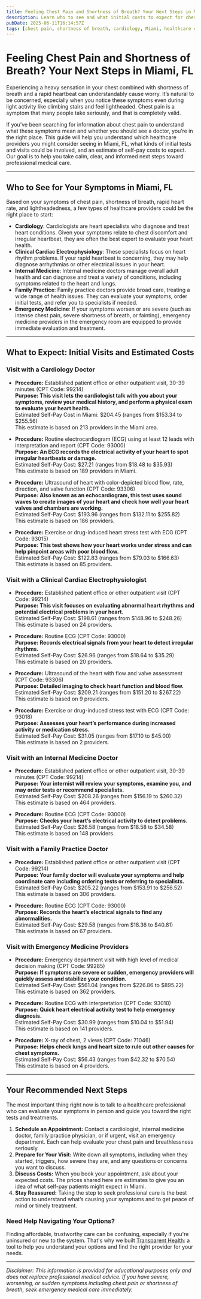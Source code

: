 ```yaml
---
title: Feeling Chest Pain and Shortness of Breath? Your Next Steps in Miami, FL  
description: Learn who to see and what initial costs to expect for chest pain and shortness of breath in Miami, FL. Get clear next steps to seek care promptly.  
pubDate: 2025-06-11T16:14:57Z
tags: [chest pain, shortness of breath, cardiology, Miami, healthcare costs, heart symptoms, medical advice]  
---
```


# Feeling Chest Pain and Shortness of Breath? Your Next Steps in Miami, FL

Experiencing a heavy sensation in your chest combined with shortness of breath and a rapid heartbeat can understandably cause worry. It’s natural to be concerned, especially when you notice these symptoms even during light activity like climbing stairs and feel lightheaded. Chest pain is a symptom that many people take seriously, and that is completely valid.

If you’ve been searching for information about chest pain to understand what these symptoms mean and whether you should see a doctor, you’re in the right place. This guide will help you understand which healthcare providers you might consider seeing in Miami, FL, what kinds of initial tests and visits could be involved, and an estimate of self-pay costs to expect. Our goal is to help you take calm, clear, and informed next steps toward professional medical care.

---

## Who to See for Your Symptoms in Miami, FL

Based on your symptoms of chest pain, shortness of breath, rapid heart rate, and lightheadedness, a few types of healthcare providers could be the right place to start:

- **Cardiology**: Cardiologists are heart specialists who diagnose and treat heart conditions. Given your symptoms relate to chest discomfort and irregular heartbeat, they are often the best expert to evaluate your heart health.
- **Clinical Cardiac Electrophysiology**: These specialists focus on heart rhythm problems. If your rapid heartbeat is concerning, they may help diagnose arrhythmias or other electrical issues in your heart.
- **Internal Medicine**: Internal medicine doctors manage overall adult health and can diagnose and treat a variety of conditions, including symptoms related to the heart and lungs.
- **Family Practice**: Family practice doctors provide broad care, treating a wide range of health issues. They can evaluate your symptoms, order initial tests, and refer you to specialists if needed.
- **Emergency Medicine**: If your symptoms worsen or are severe (such as intense chest pain, severe shortness of breath, or fainting), emergency medicine providers in the emergency room are equipped to provide immediate evaluation and treatment.

---

## What to Expect: Initial Visits and Estimated Costs

### Visit with a Cardiology Doctor

- **Procedure:** Established patient office or other outpatient visit, 30-39 minutes (CPT Code: 99214)  
  **Purpose:** **This visit lets the cardiologist talk with you about your symptoms, review your medical history, and perform a physical exam to evaluate your heart health.**  
  Estimated Self-Pay Cost in Miami: $204.45 (ranges from $153.34 to $255.56)  
  This estimate is based on 213 providers in the Miami area.

- **Procedure:** Routine electrocardiogram (ECG) using at least 12 leads with interpretation and report (CPT Code: 93000)  
  **Purpose:** **An ECG records the electrical activity of your heart to spot irregular heartbeats or damage.**  
  Estimated Self-Pay Cost: $27.21 (ranges from $18.48 to $35.93)  
  This estimate is based on 189 providers in Miami.

- **Procedure:** Ultrasound of heart with color-depicted blood flow, rate, direction, and valve function (CPT Code: 93306)  
  **Purpose:** **Also known as an echocardiogram, this test uses sound waves to create images of your heart and check how well your heart valves and chambers are working.**  
  Estimated Self-Pay Cost: $193.96 (ranges from $132.11 to $255.82)  
  This estimate is based on 186 providers.

- **Procedure:** Exercise or drug-induced heart stress test with ECG (CPT Code: 93015)  
  **Purpose:** **This test shows how your heart works under stress and can help pinpoint areas with poor blood flow.**  
  Estimated Self-Pay Cost: $122.83 (ranges from $79.03 to $166.63)  
  This estimate is based on 85 providers.

### Visit with a Clinical Cardiac Electrophysiologist

- **Procedure:** Established patient office or other outpatient visit (CPT Code: 99214)  
  **Purpose:** **This visit focuses on evaluating abnormal heart rhythms and potential electrical problems in your heart.**  
  Estimated Self-Pay Cost: $198.61 (ranges from $148.96 to $248.26)  
  This estimate is based on 24 providers.

- **Procedure:** Routine ECG (CPT Code: 93000)  
  **Purpose:** **Records electrical signals from your heart to detect irregular rhythms.**  
  Estimated Self-Pay Cost: $26.96 (ranges from $18.64 to $35.29)  
  This estimate is based on 20 providers.

- **Procedure:** Ultrasound of the heart with flow and valve assessment (CPT Code: 93306)  
  **Purpose:** **Detailed imaging to check heart function and blood flow.**  
  Estimated Self-Pay Cost: $209.21 (ranges from $151.20 to $267.22)  
  This estimate is based on 9 providers.

- **Procedure:** Exercise or drug-induced stress test with ECG (CPT Code: 93018)  
  **Purpose:** **Assesses your heart’s performance during increased activity or medication stress.**  
  Estimated Self-Pay Cost: $31.05 (ranges from $17.10 to $45.00)  
  This estimate is based on 2 providers.

### Visit with an Internal Medicine Doctor

- **Procedure:** Established patient office or other outpatient visit, 30-39 minutes (CPT Code: 99214)  
  **Purpose:** **Your internist will review your symptoms, examine you, and may order tests or recommend specialists.**  
  Estimated Self-Pay Cost: $208.26 (ranges from $156.19 to $260.32)  
  This estimate is based on 464 providers.

- **Procedure:** Routine ECG (CPT Code: 93000)  
  **Purpose:** **Checks your heart’s electrical activity to detect problems.**  
  Estimated Self-Pay Cost: $26.58 (ranges from $18.58 to $34.58)  
  This estimate is based on 148 providers.

### Visit with a Family Practice Doctor

- **Procedure:** Established patient office or other outpatient visit (CPT Code: 99214)  
  **Purpose:** **Your family doctor will evaluate your symptoms and help coordinate care including ordering tests or referring to specialists.**  
  Estimated Self-Pay Cost: $205.22 (ranges from $153.91 to $256.52)  
  This estimate is based on 306 providers.

- **Procedure:** Routine ECG (CPT Code: 93000)  
  **Purpose:** **Records the heart’s electrical signals to find any abnormalities.**  
  Estimated Self-Pay Cost: $29.58 (ranges from $18.36 to $40.81)  
  This estimate is based on 67 providers.

### Visit with Emergency Medicine Providers

- **Procedure:** Emergency department visit with high level of medical decision making (CPT Code: 99285)  
  **Purpose:** **If symptoms are severe or sudden, emergency providers will quickly assess and stabilize your condition.**  
  Estimated Self-Pay Cost: $561.04 (ranges from $226.86 to $895.22)  
  This estimate is based on 362 providers.

- **Procedure:** Routine ECG with interpretation (CPT Code: 93010)  
  **Purpose:** **Quick heart electrical activity test to help emergency diagnosis.**  
  Estimated Self-Pay Cost: $30.99 (ranges from $10.04 to $51.94)  
  This estimate is based on 141 providers.

- **Procedure:** X-ray of chest, 2 views (CPT Code: 71046)  
  **Purpose:** **Helps check lungs and heart size to rule out other causes for chest symptoms.**  
  Estimated Self-Pay Cost: $56.43 (ranges from $42.32 to $70.54)  
  This estimate is based on 4 providers.

---

## Your Recommended Next Steps

The most important thing right now is to talk to a healthcare professional who can evaluate your symptoms in person and guide you toward the right tests and treatments.

1. **Schedule an Appointment:** Contact a cardiologist, internal medicine doctor, family practice physician, or if urgent, visit an emergency department. Each can help evaluate your chest pain and breathlessness seriously.
2. **Prepare for Your Visit:** Write down all symptoms, including when they started, triggers, how severe they are, and any questions or concerns you want to discuss.
3. **Discuss Costs:** When you book your appointment, ask about your expected costs. The prices shared here are estimates to give you an idea of what self-pay patients might expect in Miami.
4. **Stay Reassured:** Taking the step to seek professional care is the best action to understand what’s causing your symptoms and to get peace of mind or timely treatment.

### Need Help Navigating Your Options?

Finding affordable, trustworthy care can be confusing, especially if you're uninsured or new to the system. That's why we built [Transparent Health](https://transparenthealth.ai): a tool to help you understand your options and find the right provider for your needs. 

---

*Disclaimer: This information is provided for educational purposes only and does not replace professional medical advice. If you have severe, worsening, or sudden symptoms including chest pain or shortness of breath, seek emergency medical care immediately.*